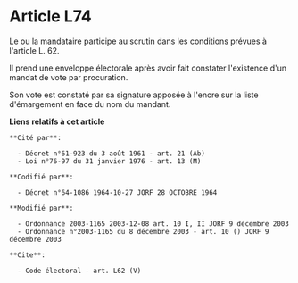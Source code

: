 # Article L74

Le ou la mandataire participe au scrutin dans les conditions prévues à l'article L. 62. 

Il prend une enveloppe électorale après avoir fait constater l'existence d'un mandat de vote par procuration. 

Son vote est constaté par sa signature apposée à l'encre sur la liste d'émargement en face du nom du mandant.

**Liens relatifs à cet article**

	**Cité par**:

	  - Décret n°61-923 du 3 août 1961 - art. 21 (Ab)
	  - Loi n°76-97 du 31 janvier 1976 - art. 13 (M)

	**Codifié par**:

	  - Décret n°64-1086 1964-10-27 JORF 28 OCTOBRE 1964

	**Modifié par**:

	  - Ordonnance 2003-1165 2003-12-08 art. 10 I, II JORF 9 décembre 2003
	  - Ordonnance n°2003-1165 du 8 décembre 2003 - art. 10 () JORF 9 décembre 2003

	**Cite**:

	  - Code électoral - art. L62 (V)
